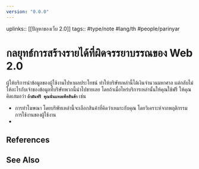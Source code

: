```yaml
---
version: "0.0.0"
---
```

uplinks:: [[ปัญหาของเว็บ 2.0]]
tags:: #type/note #lang/th #people/parinyar 
# กลยุทธ์การสร้างรายได้ที่ผิดจรรยาบรรณของ Web 2.0
ผู้ให้บริการนำข้อมูลของผู้ใช้งานไปหาผลประโยชน์ ทำให้บริษัทเหล่านี้ได้เงินจำนวนมหาศาล แต่กลับไม่ให้อะไรกับเจ้าของข้อมูลที่บริษัทพวกนี้นำไปขายเลย โดยถ้าเมื่อไหร่บริการเหล่านั้นให้คุณใช้ฟรี ให้คุณคิดเสมอว่า **`ถ้ามันฟรี คุณนั่นแหละคือสินต้า`** เช่น 
- การทำโฆษณา โดยบริษัทเหล่านี้จะเลือกสินค้าที่คิดว่าเหมาะกับคุณ โดยวิเคราะห์จากพฤติกรรมการใช้งานของผู้ใช้งาน
- 
## References

## See Also
